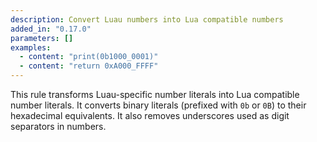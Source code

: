 ```yaml
---
description: Convert Luau numbers into Lua compatible numbers
added_in: "0.17.0"
parameters: []
examples:
  - content: "print(0b1000_0001)"
  - content: "return 0xA000_FFFF"
---
```


This rule transforms Luau-specific number literals into Lua compatible number literals. It converts binary literals (prefixed with `0b` or `0B`) to their hexadecimal equivalents. It also removes underscores used as digit separators in numbers.
